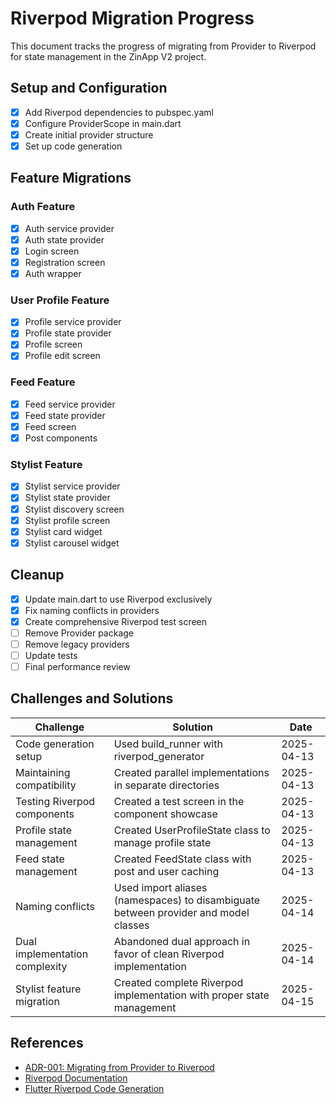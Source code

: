 # Riverpod Migration Progress

This document tracks the progress of migrating from Provider to Riverpod for state management in the ZinApp V2 project.

## Setup and Configuration

- [x] Add Riverpod dependencies to pubspec.yaml
- [x] Configure ProviderScope in main.dart
- [x] Create initial provider structure
- [x] Set up code generation

## Feature Migrations

### Auth Feature

- [x] Auth service provider
- [x] Auth state provider
- [x] Login screen
- [x] Registration screen
- [x] Auth wrapper

### User Profile Feature

- [x] Profile service provider
- [x] Profile state provider
- [x] Profile screen
- [x] Profile edit screen

### Feed Feature

- [x] Feed service provider
- [x] Feed state provider
- [x] Feed screen
- [x] Post components

### Stylist Feature
- [x] Stylist service provider
- [x] Stylist state provider
- [x] Stylist discovery screen
- [x] Stylist profile screen
- [x] Stylist card widget
- [x] Stylist carousel widget

## Cleanup
- [x] Update main.dart to use Riverpod exclusively
- [x] Fix naming conflicts in providers
- [x] Create comprehensive Riverpod test screen
- [ ] Remove Provider package
- [ ] Remove legacy providers
- [ ] Update tests
- [ ] Final performance review

## Challenges and Solutions

| Challenge | Solution | Date |
|-----------|----------|------|
| Code generation setup | Used build_runner with riverpod_generator | 2025-04-13 |
| Maintaining compatibility | Created parallel implementations in separate directories | 2025-04-13 |
| Testing Riverpod components | Created a test screen in the component showcase | 2025-04-13 |
| Profile state management | Created UserProfileState class to manage profile state | 2025-04-13 |
| Feed state management | Created FeedState class with post and user caching | 2025-04-13 |
| Naming conflicts | Used import aliases (namespaces) to disambiguate between provider and model classes | 2025-04-14 |
| Dual implementation complexity | Abandoned dual approach in favor of clean Riverpod implementation | 2025-04-14 |
| Stylist feature migration | Created complete Riverpod implementation with proper state management | 2025-04-15 |

## References
- [ADR-001: Migrating from Provider to Riverpod](docs/architecture/decisions/ADR-001-migrating-to-riverpod.md)
- [Riverpod Documentation](https://riverpod.dev)
- [Flutter Riverpod Code Generation](https://riverpod.dev/docs/concepts/about_code_generation)
